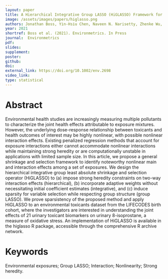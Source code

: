 ```yaml
---
layout: paper
title: A Hierarchical Integrative Group LASSO (HiGLASSO) Framework for Analyzing Environmental Mixtures
image: /assets/images/papers/higlasso.png
authors: Jonathan Boss, Yin-Hsiu Chen, Naveen N. Narisetty, Zhenke Wu, Kelly K. Ferguson, Thomas F. McElrath, John D. Meeker, Bhramar Mukherjee
year: 2021
shortref: Boss et al. (2021). Environmetrics. In Press
journal:  Environmetrics
pdf: 
slides: 
supplement:  
poster: 
github: 
doi: 
external_link: https://doi.org/10.1002/env.2698
video_link: 
type: statistical
---
```


# Abstract

Environmental health studies are increasingly measuring multiple pollutants to characterize the joint health effects attributable to exposure mixtures. However, the underlying dose-response relationship between toxicants and health outcomes of interest may be highly nonlinear, with possible nonlinear interaction effects. Existing penalized regression methods that account for exposure interactions either cannot accommodate nonlinear interactions while maintaining strong heredity or are computationally unstable in applications with limited sample size. In this article, we propose a general shrinkage and selection framework to identify noteworthy nonlinear main and interaction effects among a set of exposures. We design the hierarchical integrative group least absolute shrinkage and selection operator (HiGLASSO) to (a) impose strong heredity constraints on two-way interaction effects (hierarchical), (b) incorporate adaptive weights without necessitating initial coefficient estimates (integrative), and (c) induce sparsity for variable selection while respecting group structure (group LASSO). We prove sparsistency of the proposed method and apply HiGLASSO to an environmental toxicants dataset from the LIFECODES birth cohort, where the investigators are interested in understanding the joint effects of 21 urinary toxicant biomarkers on urinary 8-isoprostane, a measure of oxidative stress. An implementation of HiGLASSO is available in the higlasso R package, accessible through the comprehensive R archive network.


# Keywords

Environmental exposures; Group LASSO; Interaction; Nonlinearity; Strong heredity.